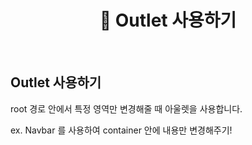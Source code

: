 # <div align="center">📁 Outlet 사용하기</div>

<br>

## Outlet 사용하기

root 경로 안에서 특정 영역만 변경해줄 때 아울렛을 사용합니다.

ex. Navbar 를 사용하여 container 안에 내용만 변경해주기!
